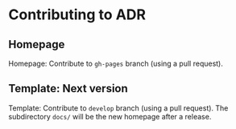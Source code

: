 # Contributing to ADR

## Homepage

Homepage: Contribute to `gh-pages` branch (using a pull request).

## Template: Next version

Template: Contribute to `develop` branch (using a pull request).
The subdirectory `docs/` will be the new homepage after a release.

